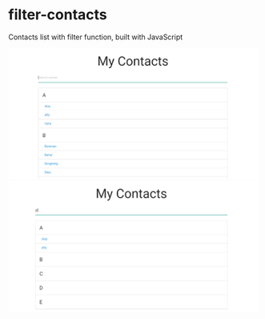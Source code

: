 # filter-contacts
Contacts list with filter function, built with JavaScript


<img src="images/filter1.png" width="500">

<img src="images/filter2.png" width="500">
